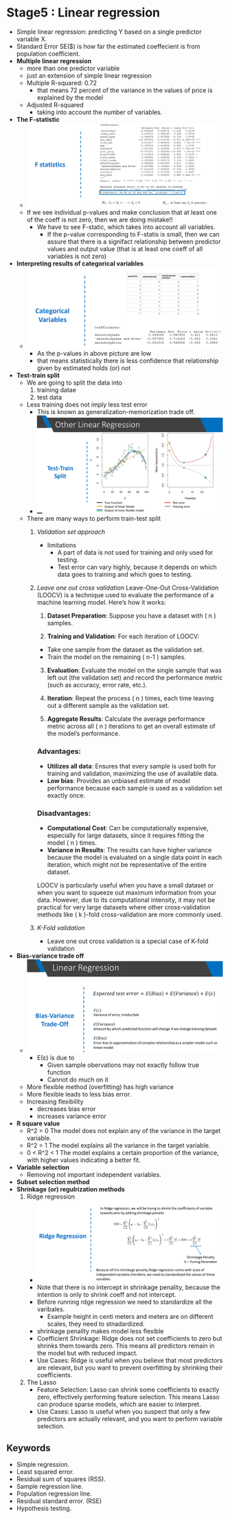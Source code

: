 # Stage5 : Linear regression

- Simple linear regression: predicting Y based on a single predictor variable X.
- Standard Error SE($) is how far the estimated coeffecient is from population coefficient.
-  **Multiple linear regression**
    - more than one predictor variable
    - just an extension of simple linear regression
    - Multiple R-squared: 0.72
        - that means 72 percent of the variance in the values of price is explained by the model
    - Adjusted R-squared
        - taking into account the number of variables.
- **The F-statistic**
    - ![alt text](image.png)
    - If we see individual p-values and make conclusion that at least one of the coeff is not zero, then we are doing mistake!! 
        - We have to see F-static, which takes into account all variables.
            - If the p-value corresponding to F-statis is small, then we can assure that there is a signifact relationship between predictor values and output value (that is at least one coeff of all variables is not zero)
- **Interpreting results of categorical variables**
    - ![alt text](image-1.png)
        - As the p-values in above picture are low
        - that means statistically there is less confidence that relationship given by estimated holds (or) not
- **Test-train split**
    - We are going to split the data into
        1) training datae
        2) test data
    - Less training does not imply less test error
        - This is known as generalization-memorization trade off.
        - ![alt text](image-2.png)
    - There are many ways to perform train-test split
        1) _Validation set approach_
            - limitations
                - A part of data is not used for training and only used for testing.
                - Test error can vary highly, because it depends on which data goes to training and which goes to testing.
        2) _Leave one out cross validation_
            Leave-One-Out Cross-Validation (LOOCV) is a technique used to evaluate the performance of a machine learning model. Here’s how it works:

            1. **Dataset Preparation**: Suppose you have a dataset with \( n \) samples.

            2. **Training and Validation**: For each iteration of LOOCV:
            - Take one sample from the dataset as the validation set.
            - Train the model on the remaining \( n-1 \) samples.

            3. **Evaluation**: Evaluate the model on the single sample that was left out (the validation set) and record the performance metric (such as accuracy, error rate, etc.).

            4. **Iteration**: Repeat the process \( n \) times, each time leaving out a different sample as the validation set.

            5. **Aggregate Results**: Calculate the average performance metric across all \( n \) iterations to get an overall estimate of the model’s performance.

            ### Advantages:
            - **Utilizes all data**: Ensures that every sample is used both for training and validation, maximizing the use of available data.
            - **Low bias**: Provides an unbiased estimate of model performance because each sample is used as a validation set exactly once.

            ### Disadvantages:
            - **Computational Cost**: Can be computationally expensive, especially for large datasets, since it requires fitting the model \( n \) times.
            - **Variance in Results**: The results can have higher variance because the model is evaluated on a single data point in each iteration, which might not be representative of the entire dataset.

            LOOCV is particularly useful when you have a small dataset or when you want to squeeze out maximum information from your data. However, due to its computational intensity, it may not be practical for very large datasets where other cross-validation methods like \( k \)-fold cross-validation are more commonly used.
        3) _K-Fold validation_
            - Leave one out cross validation is a special case of K-fold validation
- **Bias-variance trade off**
    - ![alt text](image-3.png)
        - E(ε) is due to 
            - Given sample obervations may not exactly follow true function
            - Cannot do much on it
    - More flexible method (overfitting) has high variance
    - More flexible leads to less bias error.
    - Increasing flexibility
        - decreases bias error
        - increases variance error
- **R square value**
    - R^2 = 0 The model does not explain any of the variance in the target variable.
    - R^2 = 1 The model explains all the variance in the target variable.
    - 0 < R^2 < 1  The model explains a certain proportion of the variance, with higher values indicating a better fit.
- **Variable selection**
    - Removing not important independent variables.
- **Subset selection method**
- **Shrinkage (or) regulrization methods**
    1) Ridge regression
        - ![alt text](image-4.png)
        - Note that there is no intercept in shrinkage penality, because the intention is only to shrink coeff and not intercept.
        - Before running rdge regression we need to standardize all the varibales.
            - Example height in centi meters and meters are on different scales, they need to stnadardized.
        - shrinkage penality makes model less flexible
        - Coefficient Shrinkage: Ridge does not set coefficients to zero but shrinks them towards zero. This means all predictors remain in the model but with reduced impact.
        - Use Cases: Ridge is useful when you believe that most predictors are relevant, but you want to prevent overfitting by shrinking their coefficients.
    2) The Lasso
        - Feature Selection: Lasso can shrink some coefficients to exactly zero, effectively performing feature selection. This means Lasso can produce sparse models, which are easier to interpret.
        - Use Cases: Lasso is useful when you suspect that only a few predictors are actually relevant, and you want to perform variable selection.


## Keywords 
- Simple regression.
- Least squared error.
- Residual sum of squares (RSS).
- Sample regression line.
- Population regression line.
- Residual standard error. (RSE)
- Hypothesis testing.
